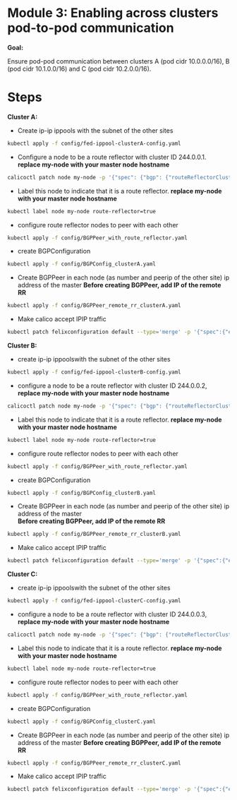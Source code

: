 # Module 3: Enabling across clusters pod-to-pod communication


**Goal:**

Ensure pod-pod communication between clusters A (pod cidr 10.0.0.0/16), B (pod cidr 10.1.0.0/16) and C (pod cidr 10.2.0.0/16).

# Steps

**Cluster A:**

- Create ip-ip ippools with the subnet of the other sites
```bash
kubectl apply -f config/fed-ippool-clusterA-config.yaml
```
- Configure a node to be a route reflector with cluster ID 244.0.0.1. 
**replace my-node with your master node hostname**
```bash
calicoctl patch node my-node -p '{"spec": {"bgp": {"routeReflectorClusterID": "244.0.0.1"}}}'
```
- Label this node to indicate that it is a route reflector. 
**replace my-node with your master node hostname**
```bash
kubectl label node my-node route-reflector=true
```
- configure route reflector nodes to peer with each other
```bash
kubectl apply -f config/BGPPeer_with_route_reflector.yaml
```
- create BGPConfiguration
```bash
kubectl apply -f config/BGPConfig_clusterA.yaml
```
- Create BGPPeer in each node (as number and peerip of the other site) ip address of the master
**Before creating BGPPeer, add IP of the remote RR**
```bash
kubectl apply -f config/BGPPeer_remote_rr_clusterA.yaml
```
- Make calico accept IPIP traffic
```bash
kubectl patch felixconfiguration default --type='merge' -p '{"spec":{"externalNodesList":["10.1.1.0/24","10.2.1.0/24"]}}'
```

**Cluster B:**

- create ip-ip ippoolswith the subnet of the other sites
```bash
kubectl apply -f config/fed-ippool-clusterB-config.yaml
```
- configure a node to be a route reflector with cluster ID 244.0.0.2, 
**replace my-node with your master node hostname**
```bash
calicoctl patch node my-node -p '{"spec": {"bgp": {"routeReflectorClusterID": "244.0.0.2"}}}'
```
- Label this node to indicate that it is a route reflector. 
**replace my-node with your master node hostname**
```bash
kubectl label node my-node route-reflector=true
```
- configure route reflector nodes to peer with each other
```bash
kubectl apply -f config/BGPPeer_with_route_reflector.yaml
```
- create BGPConfiguration
```bash
kubectl apply -f config/BGPConfig_clusterB.yaml
```
- Create BGPPeer in each node (as number and peerip of the other site) ip address of the master  
**Before creating BGPPeer, add IP of the remote RR**
```bash
kubectl apply -f config/BGPPeer_remote_rr_clusterB.yaml
```
- Make calico accept IPIP traffic
```bash
kubectl patch felixconfiguration default --type='merge' -p '{"spec":{"externalNodesList":["10.0.1.0/24","10.2.1.0/24"]}}'
```
**Cluster C:**

- create ip-ip ippoolswith the subnet of the other sites
```bash
kubectl apply -f config/fed-ippool-clusterC-config.yaml
```
- configure a node to be a route reflector with cluster ID 244.0.0.3, 
**replace my-node with your master node hostname**
```bash
calicoctl patch node my-node -p '{"spec": {"bgp": {"routeReflectorClusterID": "244.0.0.3"}}}'
```
- Label this node to indicate that it is a route reflector. 
**replace my-node with your master node hostname**
```bash
kubectl label node my-node route-reflector=true
```
- configure route reflector nodes to peer with each other
```bash
kubectl apply -f config/BGPPeer_with_route_reflector.yaml
```
- create BGPConfiguration
```bash
kubectl apply -f config/BGPConfig_clusterC.yaml
```
- Create BGPPeer in each node (as number and peerip of the other site) ip address of the master
**Before creating BGPPeer, add IP of the remote RR**
```bash
kubectl apply -f config/BGPPeer_remote_rr_clusterC.yaml
```
- Make calico accept IPIP traffic
```bash
kubectl patch felixconfiguration default --type='merge' -p '{"spec":{"externalNodesList":["10.0.1.0/24","10.1.1.0/24"]}}'
```

